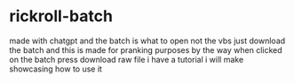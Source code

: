 # rickroll-batch 
made with chatgpt and the batch is what to open not the vbs just download the batch  and this is made for pranking purposes
by the way when clicked on the batch press download raw file i have a tutorial i will make showcasing how to use it
